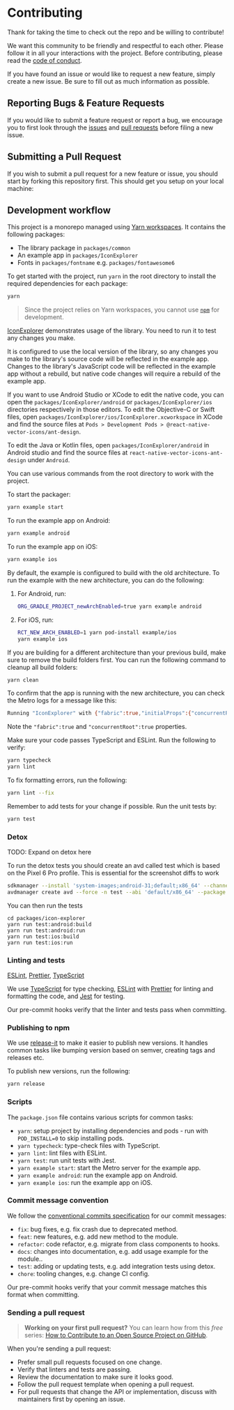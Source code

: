 # Contributing

Thank for taking the time to check out the repo and be willing to contribute!

We want this community to be friendly and respectful to each other. Please follow it in all your interactions with the project. Before contributing, please read the [code of conduct](./CODE_OF_CONDUCT.md).

If you have found an issue or would like to request a new feature, simply create a new issue. Be sure to fill out as much information as possible.

## Reporting Bugs & Feature Requests

If you would like to submit a feature request or report a bug, we encourage you to first look through the [issues](https://github.com/oblador/react-native-vector-icons/issues) and [pull requests](https://github.com/oblador/react-native-vector-icons/pulls) before filing a new issue.

## Submitting a Pull Request

If you wish to submit a pull request for a new feature or issue, you should start by forking this repository first. This should get you setup on your local machine:

## Development workflow

This project is a monorepo managed using [Yarn workspaces](https://yarnpkg.com/features/workspaces). It contains the following packages:

- The library package in `packages/common`
- An example app in `packages/IconExplorer`
- Fonts in `packages/fontname` e.g. `packages/fontawesome6`

To get started with the project, run `yarn` in the root directory to install the required dependencies for each package:

```sh
yarn
```

> Since the project relies on Yarn workspaces, you cannot use [`npm`](https://github.com/npm/cli) for development.

[IconExplorer](/packages/IconExplorer/) demonstrates usage of the library. You need to run it to test any changes you make.

It is configured to use the local version of the library, so any changes you make to the library's source code will be reflected in the example app. Changes to the library's JavaScript code will be reflected in the example app without a rebuild, but native code changes will require a rebuild of the example app.

If you want to use Android Studio or XCode to edit the native code, you can open the `packages/IconExplorer/android` or `packages/IconExplorer/ios` directories respectively in those editors. To edit the Objective-C or Swift files, open `packages/IconExplorer/ios/IconExplorer.xcworkspace` in XCode and find the source files at `Pods > Development Pods > @react-native-vector-icons/ant-design`.

To edit the Java or Kotlin files, open `packages/IconExplorer/android` in Android studio and find the source files at `react-native-vector-icons-ant-design` under `Android`.

You can use various commands from the root directory to work with the project.

To start the packager:

```sh
yarn example start
```

To run the example app on Android:

```sh
yarn example android
```

To run the example app on iOS:

```sh
yarn example ios
```

By default, the example is configured to build with the old architecture. To run the example with the new architecture, you can do the following:

1. For Android, run:

   ```sh
   ORG_GRADLE_PROJECT_newArchEnabled=true yarn example android
   ```

2. For iOS, run:

   ```sh
   RCT_NEW_ARCH_ENABLED=1 yarn pod-install example/ios
   yarn example ios
   ```

If you are building for a different architecture than your previous build, make sure to remove the build folders first. You can run the following command to cleanup all build folders:

```sh
yarn clean
```

To confirm that the app is running with the new architecture, you can check the Metro logs for a message like this:

```sh
Running "IconExplorer" with {"fabric":true,"initialProps":{"concurrentRoot":true},"rootTag":1}
```

Note the `"fabric":true` and `"concurrentRoot":true` properties.

Make sure your code passes TypeScript and ESLint. Run the following to verify:

```sh
yarn typecheck
yarn lint
```

To fix formatting errors, run the following:

```sh
yarn lint --fix
```

Remember to add tests for your change if possible. Run the unit tests by:

```sh
yarn test
```

### Detox

TODO: Expand on detox here

To run the detox tests you should create an avd called test which is based on the Pixel 6 Pro profile. This is essential for the screenshot diffs to work
```sh
sdkmanager --install 'system-images;android-31;default;x86_64' --channel=0
avdmanager create avd --force -n test --abi 'default/x86_64' --package 'system-images;android-31;default;x86_64' --device 'pixel_6_pro'
```

You can then run the tests
```
cd packages/icon-explorer
yarn run test:android:build
yarn run test:android:run
yarn run test:ios:build
yarn run test:ios:run
```

### Linting and tests

[ESLint](https://eslint.org/), [Prettier](https://prettier.io/), [TypeScript](https://www.typescriptlang.org/)

We use [TypeScript](https://www.typescriptlang.org/) for type checking, [ESLint](https://eslint.org/) with [Prettier](https://prettier.io/) for linting and formatting the code, and [Jest](https://jestjs.io/) for testing.

Our pre-commit hooks verify that the linter and tests pass when committing.

### Publishing to npm

We use [release-it](https://github.com/release-it/release-it) to make it easier to publish new versions. It handles common tasks like bumping version based on semver, creating tags and releases etc.

To publish new versions, run the following:

```sh
yarn release
```

### Scripts

The `package.json` file contains various scripts for common tasks:

- `yarn`: setup project by installing dependencies and pods - run with `POD_INSTALL=0` to skip installing pods.
- `yarn typecheck`: type-check files with TypeScript.
- `yarn lint`: lint files with ESLint.
- `yarn test`: run unit tests with Jest.
- `yarn example start`: start the Metro server for the example app.
- `yarn example android`: run the example app on Android.
- `yarn example ios`: run the example app on iOS.

### Commit message convention

We follow the [conventional commits specification](https://www.conventionalcommits.org/en) for our commit messages:

- `fix`: bug fixes, e.g. fix crash due to deprecated method.
- `feat`: new features, e.g. add new method to the module.
- `refactor`: code refactor, e.g. migrate from class components to hooks.
- `docs`: changes into documentation, e.g. add usage example for the module..
- `test`: adding or updating tests, e.g. add integration tests using detox.
- `chore`: tooling changes, e.g. change CI config.

Our pre-commit hooks verify that your commit message matches this format when committing.

### Sending a pull request

> **Working on your first pull request?** You can learn how from this _free_ series: [How to Contribute to an Open Source Project on GitHub](https://app.egghead.io/playlists/how-to-contribute-to-an-open-source-project-on-github).

When you're sending a pull request:

- Prefer small pull requests focused on one change.
- Verify that linters and tests are passing.
- Review the documentation to make sure it looks good.
- Follow the pull request template when opening a pull request.
- For pull requests that change the API or implementation, discuss with maintainers first by opening an issue.
